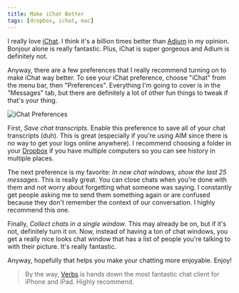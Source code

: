 ```yaml
---
title: Make iChat Better
tags: [dropbox, ichat, mac]
---
```


I really love [iChat](http://www.apple.com/macosx/apps/all.html#ichat). I think it's a billion times better than [Adium](http://adium.im/) <span class="gray">in my opinion</span>. Bonjour alone is really fantastic. Plus, iChat is super gorgeous and Adium is definitely not.

Anyway, there are a few preferences that I really recommend turning on to make iChat way better. To see your iChat preference, choose "iChat" from the menu bar, then "Preferences". Everything I'm going to cover is in the "Messages" tab, but there are definitely a lot of other fun things to tweak if that's your thing.

![iChat Preferences](http://assets.samsoff.es/posts/make-ichat-better/ichat-prefs.png)

First, *Save chat transcripts*. Enable this preference to save all of your chat transcripts (duh). This is great (especially if you're using AIM since there is no way to get your logs online anywhere). I recommend choosing a folder in your [Dropbox](https://www.dropbox.com/referrals/NTY3Nzk3OQ) if you have multiple computers so you can see history in multiple places.

The next preference is my favorite: *In new chat windows, show the last 25 messages*. This is really great. You can close chats when you're done with them and not worry about forgetting what someone was saying. I constantly get people asking me to send them something again or are confused because they don't remember the context of our conversation. I highly recommend this one.

Finally, *Collect chats in a single window*. This may already be on, but if it's not, definitely turn it on. Now, instead of having a ton of chat windows, you get a really nice looks chat window that has a list of people you're talking to with their picture. It's really fantastic.

Anyway, hopefully that helps you make your chatting more enjoyable. Enjoy!

> By the way, [Verbs](http://verbs.im/) is hands down the most fantastic chat client for iPhone and iPad. Highly recommend.
